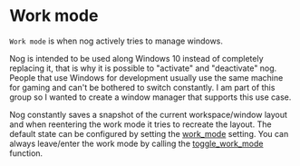 # Work mode

`Work mode` is when nog actively tries to manage windows. 

Nog is intended to be used along Windows 10 instead of completely replacing it, that is why it is possible to "activate" and "deactivate" nog.
People that use Windows for development usually use the same machine for gaming and can't be bothered to switch constantly.
I am part of this group so I wanted to create a window manager that supports this use case.

Nog constantly saves a snapshot of the current workspace/window layout and when reentering the work mode it tries to recreate the layout.
The default state can be configured by setting the [work_mode](/configuration/settings.html) setting. 
You can always leave/enter the work mode by calling the [toggle_work_mode](/api/general.html#toggle_work_mode) function.
